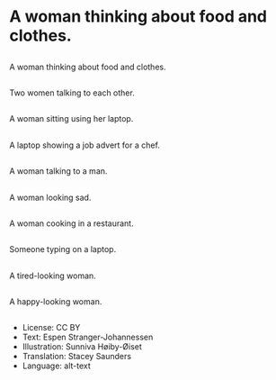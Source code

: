 # A woman thinking about food and clothes.

##
A woman thinking about food and clothes.

##
Two women talking to each other.

##
A woman sitting using her laptop.

##
A laptop showing a job advert for a chef.

##
A woman talking to a man.

##
A woman looking sad.

##
A woman cooking in a restaurant.

##
Someone typing on a laptop.

##
A tired-looking woman.

##
A happy-looking woman.

##
* License: CC BY
* Text: Espen Stranger-Johannessen
* Illustration: Sunniva Høiby-Øiset
* Translation: Stacey Saunders
* Language: alt-text
